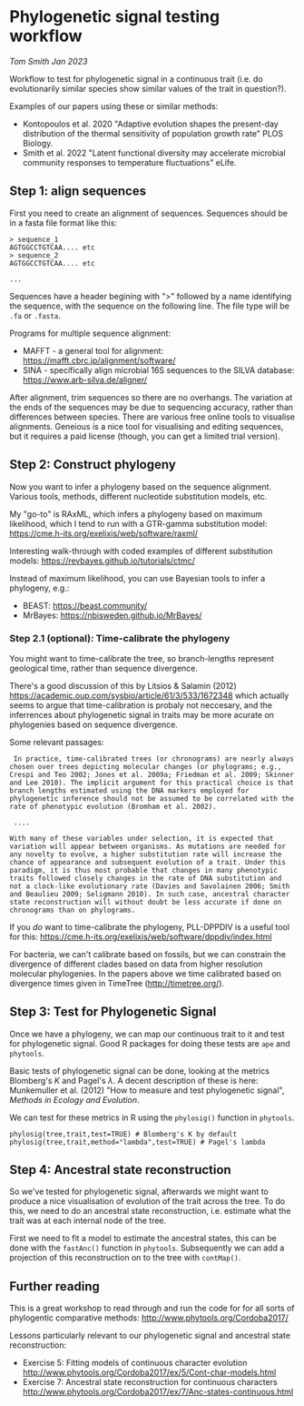 # Phylogenetic signal testing workflow

*Tom Smith Jan 2023*

Workflow to test for phylogenetic signal in a continuous trait (i.e. do evolutionarily similar species show similar values of the trait in question?).

Examples of our papers using these or similar methods:

 * Kontopoulos et al. 2020 "Adaptive evolution shapes the present-day distribution of the thermal sensitivity of population growth rate" PLOS Biology. 
 * Smith et al. 2022 "Latent functional diversity may accelerate microbial community responses to temperature fluctuations" eLife.

## Step 1: align sequences

First you need to create an alignment of sequences. Sequences should be in a fasta file format like this:

```
> sequence_1
AGTGGCCTGTCAA.... etc
> sequence_2
AGTGGCCTGTCAA.... etc

...
```
Sequences have a header begining with ">" followed by a name identifying the sequence, with the sequence on the following line. The file type will be ``.fa`` or ``.fasta``.

Programs for multiple sequence alignment:

 * MAFFT - a general tool for alignment: https://mafft.cbrc.jp/alignment/software/
 * SINA - specifically align microbial 16S sequences to the SILVA database: https://www.arb-silva.de/aligner/

 After alignment, trim sequences so there are no overhangs. The variation at the ends of the sequences may be due to sequencing accuracy, rather than differences between species. There are various free online tools to visualise alignments. Geneious is a nice tool for visualising and editing sequences, but it requires a paid license (though, you can get a limited trial version).

 ## Step 2: Construct phylogeny

Now you want to infer a phylogeny based on the sequence alignment. Various tools, methods, different nucleotide substitution models, etc.

My "go-to" is RAxML, which infers a phylogeny based on maximum likelihood, which I tend to run with a GTR-gamma substitution model: https://cme.h-its.org/exelixis/web/software/raxml/

Interesting walk-through with coded examples of different substitution models: https://revbayes.github.io/tutorials/ctmc/

Instead of maximum likelihood, you can use Bayesian tools to infer a phylogeny, e.g.:

 * BEAST: https://beast.community/
 * MrBayes: https://nbisweden.github.io/MrBayes/

### Step 2.1 (optional): Time-calibrate the phylogeny

You might want to time-calibrate the tree, so branch-lengths represent geological time, rather than sequence divergence.

There's a good discussion of this by Litsios & Salamin (2012) https://academic.oup.com/sysbio/article/61/3/533/1672348 which actually seems to argue that time-calibration is probaly not neccesary, and the inferrences about phylogenetic signal in traits may be more acurate on phylogenies based on sequence divergence.

Some relevant passages:


     In practice, time-calibrated trees (or chronograms) are nearly always chosen over trees depicting molecular changes (or phylograms; e.g., Crespi and Teo 2002; Jones et al. 2009a; Friedman et al. 2009; Skinner and Lee 2010). The implicit argument for this practical choice is that branch lengths estimated using the DNA markers employed for phylogenetic inference should not be assumed to be correlated with the rate of phenotypic evolution (Bromham et al. 2002).

     ....

    With many of these variables under selection, it is expected that variation will appear between organisms. As mutations are needed for any novelty to evolve, a higher substitution rate will increase the chance of appearance and subsequent evolution of a trait. Under this paradigm, it is thus most probable that changes in many phenotypic traits followed closely changes in the rate of DNA substitution and not a clock-like evolutionary rate (Davies and Savolainen 2006; Smith and Beaulieu 2009; Seligmann 2010). In such case, ancestral character state reconstruction will without doubt be less accurate if done on chronograms than on phylograms.

If you *do* want to time-calibrate the phylogeny, PLL-DPPDIV is a useful tool for this: https://cme.h-its.org/exelixis/web/software/dppdiv/index.html

For bacteria, we can't calibrate based on fossils, but we can constrain the divergence of different clades based on data from higher resolution molecular phylogenies. In the papers above we time calibrated based on divergence times given in TimeTree (http://timetree.org/).

## Step 3: Test for Phylogenetic Signal

Once we have a phylogeny, we can map our continuous trait to it and test for phylogenetic signal. Good R packages for doing these tests are `ape` and `phytools`.

Basic tests of phylogenetic signal can be done, looking at the metrics Blomberg's $K$ and Pagel's $\lambda$. A decent description of these is here: Munkemuller et al. (2012) "How to measure and test phylogenetic signal", *Methods in Ecology and Evolution*.

We can test for these metrics in R using the `phylosig()` function in `phytools`.

```
phylosig(tree,trait,test=TRUE) # Blomberg's K by default
phylosig(tree,trait,method="lambda",test=TRUE) # Pagel's lambda
```

## Step 4: Ancestral state reconstruction

So we've tested for phylogenetic signal, afterwards we might want to produce a nice visualisation of evolution of the trait across the tree. To do this, we need to do an ancestral state reconstruction, i.e. estimate what the trait was at each internal node of the tree.

First we need to fit a model to estimate the ancestral states, this can be done with the `fastAnc()` function in `phytools`. Subsequently we can add a projection of this reconstruction on to the tree with `contMap()`.

## Further reading

This is a great workshop to read through and run the code for for all sorts of phylogentic comparative methods: http://www.phytools.org/Cordoba2017/

Lessons particularly relevant to our phylogenetic signal and ancestral state reconstruction:

* Exercise 5: Fitting models of continuous character evolution http://www.phytools.org/Cordoba2017/ex/5/Cont-char-models.html
* Exercise 7: Ancestral state reconstruction for continuous characters http://www.phytools.org/Cordoba2017/ex/7/Anc-states-continuous.html
